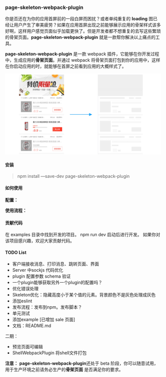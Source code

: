### page-skeleton-webpack-plugin

你是否还在为你的应用首屏前的一段白屏而困扰？或者单纯重复的 **loading** 图已经让用户产生了审美疲劳？如果在应用首屏出现之前能够展示应用的骨架样式该多好啊，这样用户感觉页面似乎加载更快了。但是开发者都不想重复的去写这些繁琐的骨架页面。**page-skeleton-webpack-plugin** 就是一款帮你解决以上痛点的工具。

**page-skeleton-webpack-plugin** 是一款 webpack 插件，它能够在你开发过程中，生成应用的**骨架页面**。并通过 webpack 将骨架页面打包到你的应用中，这样在你启动应用的时，就能够在首屏之前看到应用的大概样式了。

![](./assets/skeleton2.jpg)

#### 安装

> npm install —save-dev page-skeleton-webpack-plugin

#### 如何使用

**配置：**

**使用流程：**

#### 贡献代码
在 examples 目录中找到开发的项目。 npm run dev 启动后进行开发。
如果你对该项目感兴趣，欢迎大家贡献代码。

#### TODO List

- 客户端接收消息、打印消息、跳转页面、界面
- Server 中sockjs 代码优化
- plugin 配置参数 schema 验证
- 一个plugin能够获取另外一个plugin的配置吗？
- 优化错误处理
- Skeleton优化：隐藏高度小于某个值的元素。背景颜色不是灰色处理成灰色
- 添加eslint
- 发布流程：发布到npm。发布脚本？
- 单元测试
- 添加example [已增加 sale 页面]
- 文档：README.md

二期：

- 预览页面可编辑
- ShellWebpackPlugin 将shell文件打包

**注意：** **page-skeleton-webpack-plugin**还处于 beta 阶段，你可以随意试用，用于生产环境之前请务必生产的**骨架页面** 是否满足你的要求。

